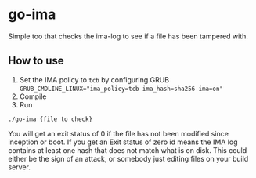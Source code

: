# go-ima

Simple too that checks the ima-log to see if a file has been tampered with.

## How to use

1. Set the IMA policy to `tcb` by configuring GRUB  `GRUB_CMDLINE_LINUX="ima_policy=tcb ima_hash=sha256 ima=on"`
2. Compile
3. Run

```
./go-ima {file to check}
```

You will get an exit status of 0 if the file has not been modified since inception or boot.  If you get an Exit status of zero id means the IMA log contains at least one hash that does not match what is on disk.  This could either be the sign of an attack, or somebody just editing files on your build server.

